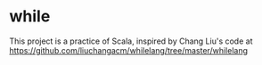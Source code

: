 # while
This project is a practice of Scala, inspired by Chang Liu's code at https://github.com/liuchangacm/whilelang/tree/master/whilelang

